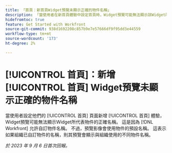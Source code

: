 ```yaml
---
title: 「首頁：新首頁Widget預覽未顯示正確的物件名稱」
description: 「當使用者在新首頁體驗中設定首頁時，Widget預覽可能無法顯示該Widget所代表物件的正確名稱。 這是因為Workfront允許自訂物件名稱。 不過，預覽影像會使用物件的預設名稱。 這表示如果組織已自訂物件的名稱，則其預覽會顯示與組織使用的不同物件名稱。」
hidefromtoc: true
feature: Get Started with Workfront
source-git-commit: 938d1692208c857b9e7e57666df9f95dd3e44559
workflow-type: tm+mt
source-wordcount: '173'
ht-degree: 2%

---
```



# [!UICONTROL 首頁]：新增 [!UICONTROL 首頁] Widget預覽未顯示正確的物件名稱

當使用者設定他們的 [!UICONTROL 首頁] 頁面新增 [!UICONTROL 首頁] 體驗，Widget預覽可能無法顯示Widget所代表物件的正確名稱。 這是因為 [!DNL Workfront] 允許自訂物件名稱。 不過，預覽影像會使用物件的預設名稱。 這表示如果組織已自訂物件的名稱，則其預覽會顯示與組織使用的不同物件名稱。

_於 2023 年 9 月 6 日首次回報。_

